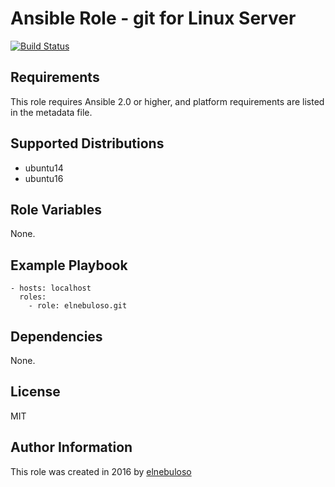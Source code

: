 # Ansible Role - git for Linux Server

[![Build Status](https://travis-ci.org/elnebuloso/ansible-role-git.svg?branch=master)](https://travis-ci.org/elnebuloso/ansible-role-git)

## Requirements

This role requires Ansible 2.0 or higher, and platform requirements are listed in the metadata file.

## Supported Distributions

- ubuntu14
- ubuntu16

## Role Variables

None.

## Example Playbook

```
- hosts: localhost
  roles:
    - role: elnebuloso.git
```

## Dependencies

None.

##  License

MIT

##  Author Information

This role was created in 2016 by [elnebuloso](https://github.com/elnebuloso/)